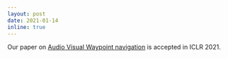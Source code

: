 ```yaml
---
layout: post
date: 2021-01-14
inline: true
---
```


Our paper on [Audio Visual Waypoint navigation](http://vision.cs.utexas.edu/projects/audio_visual_waypoints/) is accepted in ICLR 2021.

